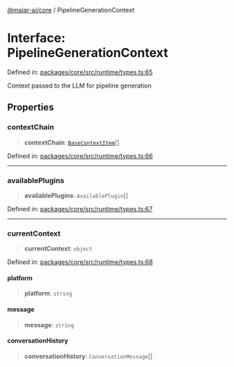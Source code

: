 [@maiar-ai/core](../index.md) / PipelineGenerationContext

# Interface: PipelineGenerationContext

Defined in: [packages/core/src/runtime/types.ts:65](https://github.com/UraniumCorporation/maiar-ai/blob/main/packages/core/src/runtime/types.ts#L65)

Context passed to the LLM for pipeline generation

## Properties

### contextChain

> **contextChain**: [`BaseContextItem`](BaseContextItem.md)[]

Defined in: [packages/core/src/runtime/types.ts:66](https://github.com/UraniumCorporation/maiar-ai/blob/main/packages/core/src/runtime/types.ts#L66)

***

### availablePlugins

> **availablePlugins**: `AvailablePlugin`[]

Defined in: [packages/core/src/runtime/types.ts:67](https://github.com/UraniumCorporation/maiar-ai/blob/main/packages/core/src/runtime/types.ts#L67)

***

### currentContext

> **currentContext**: `object`

Defined in: [packages/core/src/runtime/types.ts:68](https://github.com/UraniumCorporation/maiar-ai/blob/main/packages/core/src/runtime/types.ts#L68)

#### platform

> **platform**: `string`

#### message

> **message**: `string`

#### conversationHistory

> **conversationHistory**: `ConversationMessage`[]

